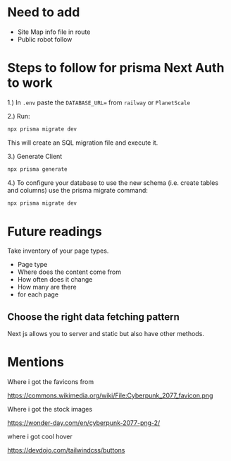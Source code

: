 # Need to add

- Site Map info file in route
- Public robot follow

# Steps to follow for prisma Next Auth to work

1.) In `.env` paste the `DATABASE_URL=` from `railway` or `PlanetScale`

2.) Run:

```bash
npx prisma migrate dev
```

This will create an SQL migration file and execute it.

3.) Generate Client

```bash
npx prisma generate
```

4.) To configure your database to use the new schema (i.e. create tables and columns) use the prisma migrate command:

```bash
npx prisma migrate dev
```


# Future readings 

Take inventory of your page types.

- Page type
- Where does the content come from
- How often does it change
- How many are there
- for each page

## Choose the right data fetching pattern

Next js allows you to server and static but also have other methods.


# Mentions

Where i got the favicons from 

https://commons.wikimedia.org/wiki/File:Cyberpunk_2077_favicon.png

Where i got the stock images

https://wonder-day.com/en/cyberpunk-2077-png-2/


where i got cool hover 

https://devdojo.com/tailwindcss/buttons